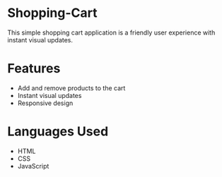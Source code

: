 # Shopping-Cart
This simple shopping cart application is a friendly user experience with instant visual updates.

# Features
- Add and remove products to the cart
- Instant visual updates
- Responsive design

# Languages Used
- HTML
- CSS
- JavaScript
